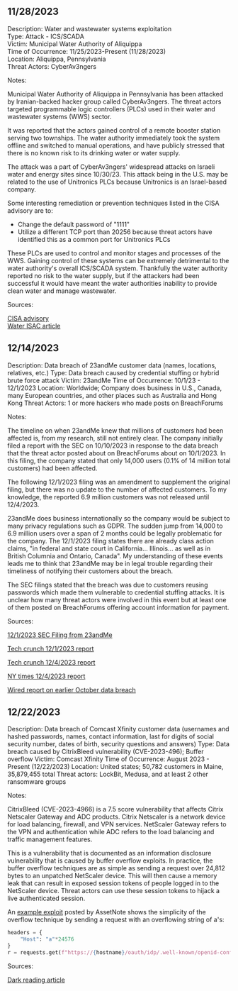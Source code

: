 
## 11/28/2023

Description: Water and wastewater systems exploitation  
Type: Attack - ICS/SCADA  
Victim: Municipal Water Authority of Aliquippa  
Time of Occurrence: 11/25/2023-Present (11/28/2023)  
Location: Aliquippa, Pennsylvania  
Threat Actors: CyberAv3ngers  

Notes:

Municipal Water Authority of Aliquippa in Pennsylvania has been attacked by Iranian-backed hacker group called CyberAv3ngers. The threat actors targeted programmable logic controllers (PLCs) used in their water and wastewater systems (WWS) sector. 

It was reported that the actors gained control of a remote booster station serving two townships. The water authority immediately took the system offline and switched to manual operations, and have publicly stressed that there is no known risk to its drinking water or water supply. 

The attack was a part of CyberAv3ngers' widespread attacks on Israeli water and energy sites since 10/30/23. This attack being in the U.S. may be related to the use of Unitronics PLCs because Unitronics is an Israel-based company. 

Some interesting remediation or prevention techniques listed in the CISA advisory are to: 

- Change the default password of "1111"
- Utilize a different TCP port than 20256 because threat actors have identified this as a common port for Unitronics PLCs 

These PLCs are used to control and monitor stages and processes of the WWS. Gaining control of these systems can be extremely detrimental to the water authority's overall ICS/SCADA system. Thankfully the water authority reported no risk to the water supply, but if the attackers had been successful it would have meant the water authorities inability to provide clean water and manage wastewater. 

Sources:

[CISA advisory](https://www.cisa.gov/news-events/alerts/2023/11/28/exploitation-unitronics-plcs-used-water-and-wastewater-systems)  
[Water ISAC article](https://www.waterisac.org/portal/tlpclear-water-utility-control-system-cyber-incident-advisory-icsscada-incident-municipal)

## 12/14/2023

Description: Data breach of 23andMe customer data (names, locations, relatives, etc.)
Type: Data breach caused by credential stuffing or hybrid brute force attack 
Victim: 23andMe 
Time of Occurrence: 10/1/23 - 12/1/2023
Location: Worldwide; Company does business in U.S., Canada, many European countries, and other places such as Australia and Hong Kong
Threat Actors: 1 or more hackers who made posts on BreachForums

Notes: 

The timeline on when 23andMe knew that millions of customers had been affected is, from my research, still not entirely clear. The company initially filed a report with the SEC on 10/10/2023 in response to the data breach that the threat actor posted about on BreachForums about on 10/1/2023. In this filing, the company stated that only 14,000 users (0.1% of 14 million total customers) had been affected. 

The following 12/1/2023 filing was an amendment to supplement the original filing, but there was no update to the number of affected customers. To my knowledge, the reported 6.9 million customers was not released until 12/4/2023. 

23andMe does business internationally so the company would be subject to many privacy regulations such as GDPR. The sudden jump from 14,000 to 6.9 million users over a span of 2 months could be legally problematic for the company. The 12/1/2023 filing states there are already class action claims, "in federal and state court in California... Illinois... as well as in British Columnia and Ontario, Canada". My understanding of these events leads me to think that 23andMe may be in legal trouble regarding their timeliness of notifying their customers about the breach. 

The SEC filings stated that the breach was due to customers reusing passwords which made them vulnerable to credential stuffing attacks. It is unclear how many threat actors were involved in this event but at least one of them posted on BreachForums offering account information for payment. 

Sources: 

[12/1/2023 SEC Filing from 23andMe](https://www.sec.gov/ix?doc=/Archives/edgar/data/1804591/000119312523287449/d242666d8ka.htm)

[Tech crunch 12/1/2023 report](https://techcrunch.com/2023/12/01/23andme-says-hackers-accessed-significant-number-of-files-about-users-ancestry/)

[Tech crunch 12/4/2023 report](https://techcrunch.com/2023/12/04/23andme-confirms-hackers-stole-ancestry-data-on-6-9-million-users/?guccounter=1)

[NY times 12/4/2023 report](https://www.nytimes.com/2023/12/04/us/23andme-hack-data.html)

[Wired report on earlier October data breach](https://www.wired.com/story/23andme-credential-stuffing-data-stolen/)

## 12/22/2023

Description: Data breach of Comcast Xfinity customer data (usernames and hashed passwords, names, contact information, last for digits of social security number, dates of birth, security questions and answers)
Type: Data breach caused by CitrixBleed vulnerability (CVE-2023-496); Buffer overflow
Victim: Comcast Xfinity 
Time of Occurrence: August 2023 - Present (12/22/2023)
Location: United states; 50,782 customers in Maine, 35,879,455 total 
Threat actors: LockBit, Medusa, and at least 2 other ransomware groups 

Notes:

CitrixBleed (CVE-2023-4966) is a 7.5 score vulnerability that affects Citrix Netscaler Gateway and ADC products. Citrix Netscaler is a network device for load balancing, firewall, and VPN services. NetScaler Gateway refers to the VPN and authentication while ADC refers to the load balancing and traffic management features. 

This is a vulnerability that is documented as an information disclosure vulnerability that is caused by buffer overflow exploits. In practice, the buffer overflow techniques are as simple as sending a request over 24,812 bytes to an unpatched NetScaler device. This will then cause a memory leak that can result in exposed session tokens of people logged in to the NetScaler device. Threat actors can use these session tokens to hijack a live authenticated session. 

An [example exploit](https://github.com/assetnote/exploits/blob/main/citrix/CVE-2023-4966/exploit.py) posted by AssetNote shows the simplicity of the overflow technique by sending a request with an overflowing string of a's: 

```python
headers = {
    "Host": "a"*24576
}
r = requests.get(f"https://{hostname}/oauth/idp/.well-known/openid-configuration", headers=headers, verify=False,timeout=10)
```



Sources: 

[Dark reading article](https://www.darkreading.com/cyberattacks-data-breaches/comcast-xfinity-breached-citrix-bleed-35m-customers)
